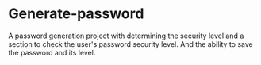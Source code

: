 # Generate-password
A password generation project with determining the security level and a section to check the user's password security level. And the ability to save the password and its level.
